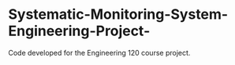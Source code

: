 # Systematic-Monitoring-System-Engineering-Project-
Code developed for the Engineering 120 course project. 

